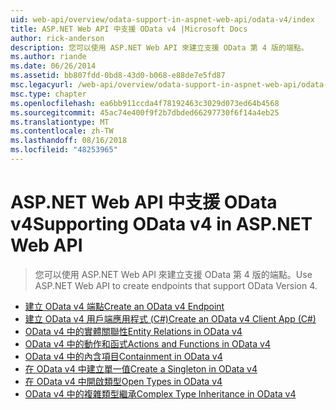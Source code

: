 ```yaml
---
uid: web-api/overview/odata-support-in-aspnet-web-api/odata-v4/index
title: ASP.NET Web API 中支援 OData v4 |Microsoft Docs
author: rick-anderson
description: 您可以使用 ASP.NET Web API 來建立支援 OData 第 4 版的端點。
ms.author: riande
ms.date: 06/26/2014
ms.assetid: bb807fdd-0bd8-43d0-b068-e88de7e5fd87
msc.legacyurl: /web-api/overview/odata-support-in-aspnet-web-api/odata-v4
msc.type: chapter
ms.openlocfilehash: ea6bb911ccda4f78192463c3029d073ed64b4568
ms.sourcegitcommit: 45ac74e400f9f2b7dbded66297730f6f14a4eb25
ms.translationtype: MT
ms.contentlocale: zh-TW
ms.lasthandoff: 08/16/2018
ms.locfileid: "48253965"
---
```

<a name="supporting-odata-v4-in-aspnet-web-api"></a><span data-ttu-id="80944-103">ASP.NET Web API 中支援 OData v4</span><span class="sxs-lookup"><span data-stu-id="80944-103">Supporting OData v4 in ASP.NET Web API</span></span>
====================
> <span data-ttu-id="80944-104">您可以使用 ASP.NET Web API 來建立支援 OData 第 4 版的端點。</span><span class="sxs-lookup"><span data-stu-id="80944-104">Use ASP.NET Web API to create endpoints that support OData Version 4.</span></span>


- [<span data-ttu-id="80944-105">建立 OData v4 端點</span><span class="sxs-lookup"><span data-stu-id="80944-105">Create an OData v4 Endpoint</span></span>](create-an-odata-v4-endpoint.md)
- [<span data-ttu-id="80944-106">建立 OData v4 用戶端應用程式 (C#)</span><span class="sxs-lookup"><span data-stu-id="80944-106">Create an OData v4 Client App (C#)</span></span>](create-an-odata-v4-client-app.md)
- [<span data-ttu-id="80944-107">OData v4 中的實體關聯性</span><span class="sxs-lookup"><span data-stu-id="80944-107">Entity Relations in OData v4</span></span>](entity-relations-in-odata-v4.md)
- [<span data-ttu-id="80944-108">OData v4 中的動作和函式</span><span class="sxs-lookup"><span data-stu-id="80944-108">Actions and Functions in OData v4</span></span>](odata-actions-and-functions.md)
- [<span data-ttu-id="80944-109">OData v4 中的內含項目</span><span class="sxs-lookup"><span data-stu-id="80944-109">Containment in OData v4</span></span>](odata-containment-in-web-api-22.md)
- [<span data-ttu-id="80944-110">在 OData v4 中建立單一值</span><span class="sxs-lookup"><span data-stu-id="80944-110">Create a Singleton in OData v4</span></span>](using-a-singleton-in-an-odata-endpoint-in-web-api-22.md)
- [<span data-ttu-id="80944-111">在 OData v4 中開啟類型</span><span class="sxs-lookup"><span data-stu-id="80944-111">Open Types in OData v4</span></span>](use-open-types-in-odata-v4.md)
- [<span data-ttu-id="80944-112">OData v4 中的複雜類型繼承</span><span class="sxs-lookup"><span data-stu-id="80944-112">Complex Type Inheritance in OData v4</span></span>](complex-type-inheritance-in-odata-v4.md)
